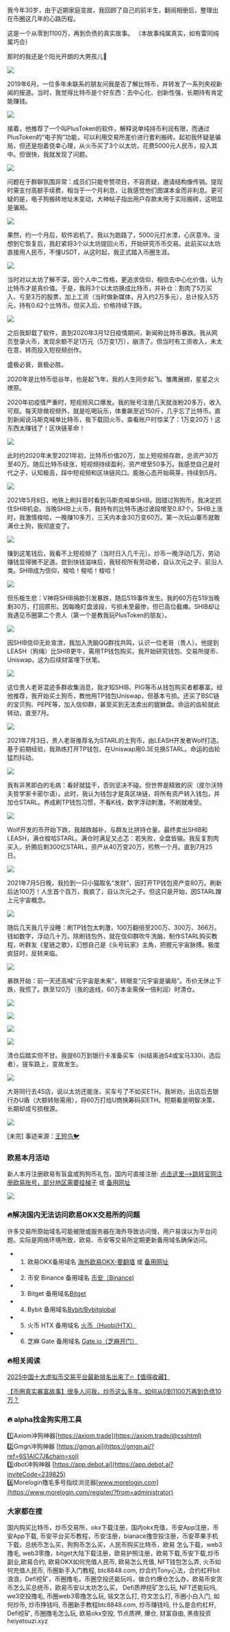 我今年30岁，由于近期家庭变故，我回顾了自己的前半生，翻阅相册后，整理出在币圈这几年的心路历程。

这是一个从零到1100万，再到负债的真实故事。
（本故事纯属真实，如有雷同纯属巧合）

那时的我还是个阳光开朗的大男孩儿🫡

![](https://ac63e02.webp.li/biquanstory001-001.jpg)

2019年6月，一位多年未联系的朋友问我是否了解比特币，并转发了一系列央视新闻的报道。当时，我觉得比特币是个好东西：去中心化、创新性强，长期持有肯定能赚钱。

![](https://ac63e02.webp.li/biquanstory001-002.jpg)

接着，他推荐了一个叫PlusToken的软件，解释说单纯持币利润有限，而通过PlusToken的“电子狗”功能，可以利用交易所差价进行套利搬砖。起初我怀疑是骗局，但还是抱着侥幸心理，从火币买了3个以太坊，花费5000元人民币，投入其中。但很快，我就发现了问题。

![](https://ac63e02.webp.li/biquanstory001-003.jpg)

问题在于群聊氛围异常：成员们只能夸赞项目，不容质疑，邀请结构像传销。提现时需支付高额手续费，相当于一个月利息，让我感觉他们图谋本金而非利息。更可疑的是，电子狗搬砖地址未变动，大神帖子指出用户存款未用于实际搬砖，这明显是骗局。

![](https://ac63e02.webp.li//-004.jpg)

果然，约一个月后，软件宕机了。我以为跑路了，5000元打水漂，心灰意冷。没想到它恢复后，我赶紧将3个以太坊提回火币，开始研究币币交易。此前买以太坊直接用人民币，不懂USDT，从这时起，我正式踏入币圈生涯。

![](https://ac63e02.webp.li/biquanstory001-005.jpg)

当时对以太坊了解不深，因个人中二性格，更追求信仰，相信去中心化价值，认为比特币才是真价值。于是，我将3个以太坊换成比特币，并补仓：割肉了5万买入、亏至3万的股票，加上工资（当时做新媒体，月入约2万多元），总计投入5万元，持有0.62个比特币。但买入后，价格持续下跌。

![](https://ac63e02.webp.li/biquanstory001-006.jpg)

之后我卸载了软件，直到2020年3月12日疫情期间，新闻称比特币暴跌。我从网页登录火币，发现余额不足1万元（5万变1万），崩溃了。但当时有工资收入，未太在意，转而投入短视频创作。

盛极必衰，衰极必胜。

2020年是比特币低谷年，也是起飞年，我的人生同步起飞。雏鹰展翅，星星之火燎原。

2020年初疫情严重时，短视频风口爆发。我的账号注册几天就涨粉20多万，收入可观。每天除做视频外，就是吃喝玩乐，体重飙至近150斤，几乎忘了比特币。直到新闻说马斯克喊单比特币，我下载回火币，查看账户时惊呆了：1万变20万！这东西太赚钱了！区块链革命！

![](https://ac63e02.webp.li/biquanstory001-007.jpg)

此时约2020年末至2021年初，比特币价值20万，加上短视频存款，总资产30万至40万。随后比特币续涨，短视频持续盈利，资产增至50多万。我感觉自己是时代之子，认知极高，踩中短视频和区块链风口。膨胀心态开始萌芽，持续到5月。

![](https://ac63e02.webp.li/biquanstory001-008.jpg)

2021年5月8日，地铁上刷抖音时看到马斯克喊单SHIB。因错过狗狗币，我决定抓住SHIB机会。当晚SHIB上火币，我持有的比特币通过波段增至0.87个。SHIB上涨时，我激情梭哈，一晚赚10多万，三天内本金30万变60万。第一次玩山寨币就敢满仓土狗，我彻底变了。

![](https://ac63e02.webp.li/biquanstory001-009.jpg)

赚到这笔钱后，我看不上短视频了（当时日入几千元）。炒币一晚浮动几万，劳动赚钱显得微不足道。尝到快钱滋味后，我轻视所有劳动者，自认次元之子、前沿人类。SHIB成为信仰，梭哈！梭哈！梭哈！

![](https://ac63e02.webp.li/biquanstory001-010.jpg)

但乐极生悲：V神将SHIB捐款引发暴跌，随后519事件发生。我的60万在519当晚剩30万，打回原形。因每晚盯盘波段，亏损未至最惨，但已高位截瘫。SHIB却让我遇见币圈第二个贵人（第一个是教我玩PlusToken的朋友）。

![](https://ac63e02.webp.li/biquanstory001-011.jpg)

因SHIB信仰无处宣泄，我加入洗脑QQ群找共鸣，认识一位老哥（贵人）。他提到LEASH（狗绳）比SHIB更牛，需用TP钱包购买。我开始研究钱包、交易所提币、Uniswap，这为后续财富埋下伏笔。

![](https://ac63e02.webp.li/biquanstory001-012.jpg)

这位贵人老哥混迹多群收集消息，我才知SHIB、PIG等币从钱包购买者都暴富。经他推荐，我开始买土狗币，教他用TP钱包Uniswap，但基本亏损。还买了BSC链的宝贝狗、PEPE等，加入信仰群，甚至买到无法卖出的貔貅盘。命运的齿轮就此转动，直至7月。

![](https://ac63e02.webp.li/biquanstory001-013.jpg)

2021年7月3日，贵人老哥推荐名为STARL的土狗币，由LEASH开发者Wolf打造。基于前期经验，我熟练打开TP钱包，在Uniswap用0.3E兑换STARL。命运的齿轮猛烈抖动。

![](https://ac63e02.webp.li/biquanstory001-014.jpg)

我有非黑即白的毛病：看好就猛干，否则坚决不碰。但世界是精致的灰（皮尔沃特夫哲学家卡密尔语）。此时，我认为钱包才是真区块链，将所有资产转入钱包，并加仓STARL。养成刷TP钱包习惯，不看K线，数字浮动刺激，不刷就难受。

![](https://ac63e02.webp.li/biquanstory001-015.jpg)

Wolf开发的币开始下跌，我越跌越补，与群友比拼持仓量。最终卖出SHIB和LEASH，满仓梭哈STARL。满仓时满足又忐忑：若失败，全盘皆输。我反复割肉买入，折腾后剩300亿STARL，资产从40万变20万，煎熬一个月。直到7月25日。

![](https://ac63e02.webp.li/biquanstory001-016.jpg)

2021年7月5日晚，我捡到一只小猫取名“发财”，因打开TP钱包资产变80万。刷新后达100万！人生首个百万，我疯了，自认次元之子。但这只是开始，因STARL蹭上元宇宙概念。

![](https://ac63e02.webp.li/biquanstory001-017.jpg)

随后几天我几乎没睡：刷TP钱包太刺激，100万翻倍至200万、300万、366万。钱如数字，浮动几十万。除刷钱包外，就在信仰群吹牛洗脑，制作STARL购买教程，听群友《星链之歌》，幻想自己是《头号玩家》主角，把握元宇宙脉搏。极度疯狂时，反转来临。

![](https://ac63e02.webp.li/biquanstory001-018.jpg)

暴跌开始：前一天还高喊“元宇宙是未来”，转眼变“元宇宙是骗局”。币价无休止下跌，我慌了。跌至120万（我的底线，60万本金需保一倍利润）时清仓。

![](https://ac63e02.webp.li/biquanstory001-019.jpg)

![](https://ac63e02.webp.li/biquanstory001-020.jpg)

![](https://ac63e02.webp.li/biquanstory001-021.jpg)

![](https://ac63e02.webp.li/biquanstory001-022.jpg)

清仓后踏实但不甘。我提60万到银行卡准备买车（纠结奥迪S4或宝马330i，选后者）。提车路上，变故发生。

![](https://ac63e02.webp.li/biquanstory001-023.jpg)

大哥同行去4S店，说以太坊还能涨，买车亏了不如买ETH。我听劝，出店后去银行办U盾（大额转账需用），将60万打给U商换筹码买ETH。短期看是明智决策，长期却成亏损根源。

![](https://ac63e02.webp.li/biquanstory001-024.jpg)

[未完] 事迹来源：[王短鸟🐦](https://twitter.com/wanghebbf)

### 欧易本月活动
新人本月注册欧易有盲盒或狗狗币礼包，国内可直接注册:  [点击这里–>跳转官网注册欧易账号，部分地区需要挂梯子](https://www.okx.com/zh-hans/join/74873351)  或 [备用网址](https://www.chouyi.world/zh-hans/join/18639032)

[![](https://fe095ec.webp.li/top-10-exchanges-001.jpg)](https://www.chouyi.world/zh-hans/join/18639032)

### 🔥解决国内无法访问欧易OKX交易所的问题
许多交易所原始域名可能被限或服务器在海外导致访问慢，用户易误以为平台问题。实际是网络环境所致，欧易、币安等交易所定期更新备用域名确保访问。

- 1. 欧易OKX备用域名 [海外欧易OKX-要翻墙](https://www.okx.com/zh-hans/join/74873351) 或 [备用网址](https://www.chouyi.world/zh-hans/join/18639032) 
- 2. 币安 Binance 备用域名 [币安（Binance)](https://accounts.binance.com/zh-CN/register?ref=36457687)
- 3. Bitget 备用域名[Bitget](https://www.bitget.com/zh-CN/referral/register?from=referral&clacCode=VRNEYUTR)
- 4. Bybit 备用域名[Bybit/Bybitglobal](https://www.bybitglobal.com/zh-MY/invite/?ref=VMKORMM)
- 5. 火币 HTX 备用域名 [火币（Huobi/HTX）](https://www.htx.com/invite/zh-cn/1f?invite_code=whf45223)
- 6. 芝麻 Gate 备用域名 [Gate.io（芝麻开门）](https://www.gate.io/zh/signup?ref_type=103&ref=A1ERAQ)

### 🔥相关阅读
[2025中国十大虚拟币交易平台最新排名出来了🔥【值得收藏】](https://btc8848.com/top-10-exchanges/)

[【币圈真实暴富故事】很多人问我，炒币这么多年，如何从0到1100万再到负债10万？](https://heiyetouzi.xyz/biquanstory001/)

### 🔥 alpha找金狗实用工具
1️⃣Axiom冲狗神器[https://axiom.trade](https://axiom.trade/@csshtml)  
2️⃣Gmgn冲狗神器 [https://gmgn.ai](https://gmgn.ai/?ref=6S1AIC7J&chain=sol)  
3️⃣dbot冲狗神器 [https://app.debot.ai](https://app.debot.ai?inviteCode=239825)  
4️⃣Morelogin撸毛多号指纹浏览器[www.morelogin.com](https://www.morelogin.com/register/?from=administrator)  
###  大家都在搜
国内购买比特币，炒币交易所，okx下载注册，国内okx充值，币安App注册，币安App下载, 币安平台买币教程，币安注册，bianace撸空投注册，币安苹果手机下载，总统币怎么买，狗狗币怎么买，人民币购买比特币，欧易 怎么下载，web3撸毛, web3零撸，bitget大陆下载注册，欧易护照注册，欧易下载,币安下载,炒币副业,欧易合约, 欧易OKX如何充值人民币, 欧易怎么充值, NFT钱包怎么弄, 火币如何充值人民币, 币圈新手入门教程, btc8848.com, 炒合约Tony心法，合约杠杆bit浪浪，Defi挖矿，币圈撸毛，币圈空投还能玩吗，做合约爆仓怎么办，欧易币安货币怎么买总统币，欧易币安以太坊怎么买， Defi质押挖矿怎么玩, NFT还能玩吗, we3空投撸毛, 币圈web3零撸怎么玩, 铭文怎么打, 符文怎么打, 币圈小白入门, 如何炒币, 炒币挣钱吗, 币圈新手教程btc8848.com, 炒币赚钱吗, 什么是合约杠杆, Defi挖矿, 币圈撸毛怎么玩, 欧易okx空投, 节点质押, 爆仓, 财富自由, 黑夜投资heiyetouzi.xyz